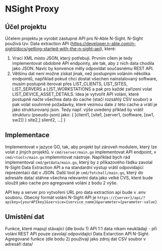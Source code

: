 # NSight Proxy

## Účel projektu
Účelem projektu je vyrobit zástupné API pro N-Able N-Sight. N-Sight používá tzv. Data extraction API (https://developer.n-able.com/n-sight/docs/getting-started-with-the-n-sight-api), které:

1. Vrací XML místo JSON, který potřebuji. Prvním cílem je tedy implementovat obdobné API endpointy, ale tak, aby z nich data chodila jako JSON. Navíc by konvence měly odpovídat současnému REST API.
2. Většinu dat není možné získat jinak, než postupným voláním několika endpointů, například pokud chci dostat všechen nainstalovaný software, musím postupně iterovat přes LIST_CLIENTS, LIST_SITES, LIST_SERVERS a LIST_WORKSTATIONS a pak pro každé zařízení volat LIST_DEVICE_ASSET_DETAILS. Idea je vytvořit API volání, které postupně načte všechna data do cache (stačí rozsáhlý CSV soubor) a pak volat souhrnné požadavky, které vezmou date z této cache a vrátí je jako strukturovaný json. Tedy např. výše uvedený příklad by vrátil strukturu (pseudo-json) jako:
{
    [client1,
        [site1,
            [server1,
            {software,
            [sw1,
            sw2]]
            }
        site2,]
    slient2,
    ...]
}

## Implementace
Implementovat v jazyce GO, tak, aby projekt byl zároveň modulem, který lze volat z jiných projektů. v `cmd/server/main.go` implementovat API endpoint, v `cmd/<tool>/main.go` implemntovat nástroje. Například bych rád implementoval `cmd/getdata/main.go`, který by z příkazového řádku zavolal N-Sight Data Extraction API a na standardní výstup vrátil odpovídající reprezentaci dat v JSON. Další tool je `cmd/fetchall/main.go`, který do adresáře data/ stáhne všechna relevantní data jako velké CVS, které bude sloužit jako cache pro agregované volání z bodu 2 výše.

API key a server pro vytvoření URL pro data extraction api bude v .env souboru. Obecný formát volání N-Sight API je `https://{server}/api/?apikey={yourAPIkey}&service={service_name}&parameter={parameter-value}`

## Umístění dat
Funkce, které mapují stávající (dle bodu 1) API 1:1 data nikam neukládají - při volání REST API pouze zavolají odpovídající Data Extarction API N-Sight. Agregované funkce (dle bodu 2) používají jako zdroj dat CSV soubor v adresáři data/
